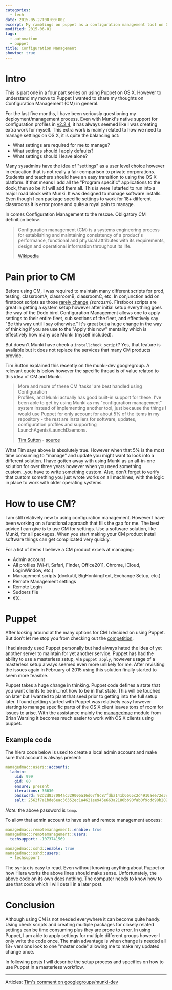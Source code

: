 ```yaml
---
categories:
  - tech
date: 2015-05-27T00:00:00Z
excerpt: My ramblings on puppet as a configuration management tool on OS X.
modified: 2015-06-01
tags:
  - automation
  - puppet
title: Configuration Management
showtoc: true
---
```


# Intro

This is part one in a four part series on using Puppet on OS X. However to understand my move to Puppet I wanted to share my thoughts on Configuration Management (CM) in general.

For the last five months, I have been seriously questioning my deployment/management process. Even with Munki's native support for configuration profiles in [v2.2.4](https://github.com/munki/munki/releases/tag/v2.2.4), it has always seemed like I was creating extra work for myself. This extra work is mainly related to how we need to manage settings on OS X, it is quite the balancing act:

- What settings are required for me to manage?
- What settings should I apply defaults?
- What settings should I leave alone?

Many sysadmins have the idea of "settings" as a user level choice however in education that is not really a fair comparison to private corporations. Students and teachers should have an easy transition to using the OS X platform. If that means I add all the "Program specific" applications to the dock, then so be it I will add them all. This is were I started to run into a major road block with Munki. It was designed to manage software installs. Even though I can package specific settings to work for 18+ different classrooms it is error prone and quite a royal pain to manage.

In comes Configuration Management to the rescue. Obligatory CM definition below.

> Configuration management (CM) is a systems engineering process for establishing and maintaining consistency of a product's performance, functional and physical attributes with its requirements, design and operational information throughout its life.
>
> [Wikipedia](en.wikipedia.org/wiki/Configuration_management)

# Pain prior to CM

Before using CM, I was required to maintain many different scripts for prod, testing, classroomA, classroomB, classroomC, etc. In conjunction add on firstboot scripts as those [rarely change](https://github.com/rtrouton/rtrouton_scripts/tree/master/rtrouton_scripts/first_boot) _{sarcasm}_. Firstboot scripts are great in getting a system setup however after initial setup everything goes the way of the Dodo bird. Configuration Management allows one to apply settings to their entire fleet, sub sections of the fleet, and effectively say "Be this way until I say otherwise." It's great but a huge change in the way of thinking if you are use to the "Apply this now" mentality which is effectively how many use Munki (myself included).

But doesn't Munki have check a `installcheck_script`? Yes, that feature is available but it does not replace the services that many CM products provide.

Tim Sutton explained this recently on the munki-dev googlegroup. A relevant quote is below however the specific thread is of value related to this idea of CM and Munki.

> More and more of these CM 'tasks' are best handled using Configuration  
> Profiles, and Munki actually has good built-in support for these. I've  
> been able to get by using Munki as my "configuration management"  
> system instead of implementing another tool, just because the things I  
> would use Puppet for only account for about 5% of the items in my  
> repository - the rest are installers for software, updates,  
> configuration profiles and supporting LaunchAgents/LaunchDaemons.
>
> [Tim Sutton](https://twitter.com/tvsutton) - [source](https://groups.google.com/d/msg/munki-dev/l_T_aZM9TGU/yb-CWZAv7UQJ)

What Tim says above is absolutely true. However when that 5% is the most time consuming to "manage" and update you might want to look into a different solution. I have gotten away with using Munki as an all-in-one solution for over three years however when you need something custom...you have to write something custom. Also, don't forget to verify that custom something you just wrote works on all machines, with the logic in place to work with older operating systems.

# How to use CM?

I am still relatively new to using configuration management. However I have been working on a functional approach that fills the gap for me. The best advice I can give is to use CM for settings. Use a software solution, like Munki, for all packages. When you start making your CM product install software things can get complicated very quickly.

For a list of items I believe a CM product excels at managing:

- Admin account
- All profiles (Wi-fi, Safari, Finder, Office2011, Chrome, iCloud, LoginWindow, etc.)
- Management scripts (dockutil, BigHonkingText, Exchange Setup, etc.)
- Remote Management settings
- Remote Login
- Sudoers file
- etc.

# Puppet

After looking around at the many options for CM I decided on using Puppet. But don't let me stop you from checking out the [competition](http://en.wikipedia.org/wiki/Comparison_of_open-source_configuration_management_software).

I had already used Puppet personally but had always hated the idea of yet another server to maintain for yet another service. Puppet has had the ability to use a masterless setup, via `puppet apply`, however usage of a masterless setup always seemed even more unlikely for me. After revisiting the issues again in February of 2015 using this solution finally started to seem more feasible.

Puppet takes a huge change in thinking. Puppet code defines a state that you want clients to be in...not how to be in that state. This will be touched on later but I wanted to plant that seed prior to getting into the full setup later. I found getting started with Puppet was relatively easy however starting to manage specific parts of the OS X client leaves tons of room for issues to arise. With the assistance mainly the [managedmac](https://github.com/dayglojesus/managedmac) module from Brian Warsing it becomes much easier to work with OS X clients using puppet.

## Example code

The hiera code below is used to create a local admin account and make sure that account is always present:

```yaml
managedmac::users::accounts:
  ladmin:
    uid: 999
    gid: 80
    ensure: present
    iterations: 36630
    password: 92d2d837084ac329006a16d67f8c87fdba141b6665c2d4910aee72e3ce777bd58cc7170fe266201ddc8bfc79ca78ab6ba85824019429e8f37072dc0cc26cf7b726d78f8d7543eb72c7be2db6483c3027d77e0eb8146d6dc03e10e5650d7c2560a97b86b287e945dbcf112edde5f3c61b07ee80615e0ada5ac11278651f9eef4b
    salt: 2562f7a1bde6eac36352ec1a4621ee945e663a2180bb90fab0f9cdd98b202d3e
```

_Note:_ the above password is `temp`.

To allow that admin account to have ssh and remote management access:

```yaml
managedmac::remotemanagement::enable: true
managedmac::remotemanagement::users:
  techsupport: -1073741569

managedmac::sshd::enable: true
managedmac::sshd::users:
  - techsupport
```

The syntax is easy to read. Even without knowing anything about Puppet or how Hiera works the above lines should make sense. Unfortunately, the above code on its own does nothing. The computer needs to know how to use that code which I will detail in a later post.

# Conclusion

Although using CM is not needed everywhere it can become quite handy. Using check scripts and creating multiple packages for closely related settings can be time consuming plus they are prone to error. In using Puppet, I am able to apply settings for multiple different groups however I only write the code once. The main advantage is when change is needed all 18+ versions look to one "master code" allowing me to make my updated change once.

In following posts I will describe the setup process and specifics on how to use Puppet in a masterless workflow.

---

Articles:
[Tim's comment on googlegroups/munki-dev](https://groups.google.com/d/msg/munki-dev/l_T_aZM9TGU/yb-CWZAv7UQJ)
